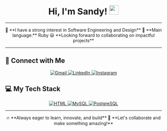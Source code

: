 <h1 align="center">
Hi, I'm Sandy!  
	<a href="https://github.com/SandyyRamos" target="_self">
		<img src="https://media.giphy.com/media/hvRJCLFzcasrR4ia7z/giphy.gif" width="30">
	</a>
</h1>

<hr>

<p align="center">
🚀 **I have a strong interest in Software Engineering and Design**  
🌟 **Main language:** Ruby  
😃 **Looking forward to collaborating on impactful projects**  
</p>

<hr>

## 🤝 Connect with Me  

<p align="center">
	<a href="mailto:sandra.alvarez.ramos18@gmail.com">
		<img src="https://img.shields.io/badge/gmail-%23EA4335.svg?style=plastic&logo=gmail&logoColor=white" alt="Gmail"/>
	</a>
	<a href="https://www.linkedin.com/in/sandra-veronica-alvarez-ramos/">
		<img src="https://img.shields.io/badge/linkedin-%230A66C2.svg?style=plastic&logo=linkedin&logoColor=white" alt="LinkedIn"/>
	</a>
	<a href="https://www.instagram.com/sandyyramos/">
		<img src="https://img.shields.io/badge/Instagram-%23E4405F.svg?style=plastic&logo=instagram&logoColor=white" alt="Instagram"/>
	</a>
</p>

## 💻 My Tech Stack  

<p align="center">
    <a href="https://developer.mozilla.org/en-US/docs/Web/HTML">
		<img alt="HTML" src="https://img.shields.io/badge/HTML5-%23E34F26.svg?style=plastic&logo=html5&logoColor=white">
	</a>
    <a href="https://www.mysql.com/">
		<img alt="MySQL" src="https://img.shields.io/badge/MySQL-%234479A1.svg?style=plastic&logo=mysql&logoColor=white">
	</a>
    <a href="https://www.postgresql.org/">
		<img alt="PostgreSQL" src="https://img.shields.io/badge/PostgreSQL-%23336791.svg?style=plastic&logo=postgresql&logoColor=white">
	</a>
</p>

<hr>

<p align="center">
    🔥 **Always eager to learn, innovate, and build**  
    🚀 **Let's collaborate and make something amazing!**
</p>
